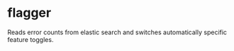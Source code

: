# flagger
Reads error counts from elastic search and switches automatically specific feature toggles.
